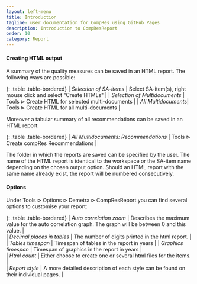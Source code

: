 ```yaml
---
layout: left-menu
title: Introduction
tagline: user documentation for CompRes using GitHub Pages
description: Introduction to CompResReport
order: 10
category: Report
---
```


#### Creating HTML output

A summary of the quality measures can be saved in an HTML report. The following ways are possible:

{: .table .table-bordered}
| *Selection of SA-items* | Select SA-item(s), right mouse click and select "Create HTMLs" |
| *Selection of Multidocuments* | $\text{Tools}  \rhd \text{Create HTML for selected multi-documents}$ |
| *All Multidocuments*| $\text{Tools}  \rhd \text{Create HTML for all multi-documents}$ |

Moreover a tabular summary of all recommendations can be saved in an HTML report: 

{: .table .table-bordered}
| *All Multidocuments: Recommendations* | $\text{Tools}  \rhd \text{Create compRes Recommendations}$ |

The folder in which the reports are saved can be specified by the user. The name of the HTML report is identical to the workspace or the SA-item name depending on the chosen output option. Should an HTML report with the same name already exist, the report  will be numbered consecutively.


#### Options

Under $\text{Tools} \rhd \text{Options} \rhd \text{Demetra} \rhd \text{CompResReport}$ you can find several options to customise your report:

{: .table .table-bordered}
| *Auto correlation zoom* | Describes the maximum value for the auto correlation graph. The graph will be between 0 and this value. | 	
| *Decimal places in tables* | The number of digits printed in the html report. | 	
| *Tables timespan* | Timespan of tables in the report in years | 
| *Graphics timespan* | Timespan of graphics in the report in years | 	
| *Html count* | Either choose to create one or several html files for the items. | 	
| *Report style* | A more detailed description of each style can be found on their individual pages. | 
